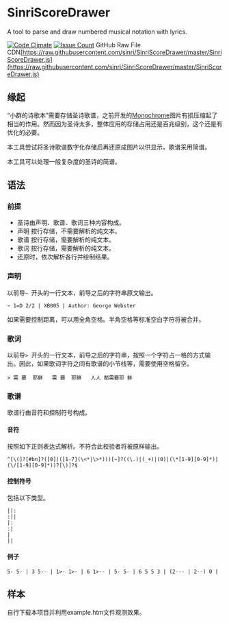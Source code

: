# SinriScoreDrawer
A tool to parse and draw numbered musical notation with lyrics.

[![Code Climate](https://codeclimate.com/github/sinri/SinriScoreDrawer/badges/gpa.svg)](https://codeclimate.com/github/sinri/SinriScoreDrawer)
[![Issue Count](https://codeclimate.com/github/sinri/SinriScoreDrawer/badges/issue_count.svg)](https://codeclimate.com/github/sinri/SinriScoreDrawer)
GitHub Raw File CDN[https://raw.githubusercontent.com/sinri/SinriScoreDrawer/master/SinriScoreDrawer.js](https://raw.githubusercontent.com/sinri/SinriScoreDrawer/master/SinriScoreDrawer.js)

## 缘起

“小群的诗歌本”需要存储圣诗歌谱，之前开发的<a href="https://github.com/sinri/Monochrome">Monochrome</a>图片有损压缩起了相当的作用。然而因为圣诗太多，整体应用的存储占用还是百兆级别，这个还是有优化的必要。

本工具尝试将圣诗歌谱数字化存储后再还原成图片以供显示。歌谱采用简谱。

本工具可以处理一般复杂度的圣诗的简谱。

## 语法

### 前提

* 圣诗由声明、歌谱、歌词三种内容构成。
* 声明 按行存储，不需要解析的纯文本。
* 歌谱 按行存储，需要解析的纯文本。
* 歌词 按行存储，需要解析的纯文本。
* 还原时，依次解析各行并绘制结果。

### 声明

以前导`~ `开头的一行文本，前导之后的字符串原文输出。

	~ 1=D 2/2 | XB005 | Author: George Webster

如果需要控制距离，可以用全角空格。半角空格等标准空白字符将被合并。

### 歌词

以前导`> `开头的一行文本，前导之后的字符串，按照一个字符占一格的方式输出。因此，如果歌词字符之间有歌谱的小节线等，需要使用空格留空。

	> 需 要  耶稣   需 要  耶稣   人人 都需要耶 稣

### 歌谱

歌谱行由音符和控制符号构成。

#### 音符

按照如下正则表达式解析。不符合此校验者将被原样输出。

	^[\(]?[#bn]?([0]|([1-7](\<*|\>*)))[~]?((\.)|(_+)|(0)|(\*[1-9][0-9]*)|(\/[1-9][0-9]*))?[\)]?$

#### 控制符号

包括以下类型。

	||: 
	:||
	|:
	:|
	|
	||
		
#### 例子

	5- 5- | 3 5-- | 1>- 1>- | 6 1>-- | 5- 5- | 6 5 5 3 | (2--- | 2--) 0 |

## 样本

自行下载本项目并利用example.htm文件观测效果。